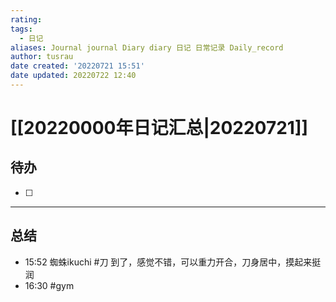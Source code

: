 ```yaml
---
rating:
tags:
  - 日记
aliases: Journal journal Diary diary 日记 日常记录 Daily_record
author: tusrau
date created: '20220721 15:51'
date updated: 20220722 12:40
---
```


# [[20220000年日记汇总|20220721]]

## 待办

- [ ]

---

## 总结

- 15:52 蜘蛛ikuchi #刀 到了，感觉不错，可以重力开合，刀身居中，摸起来挺润
- 16:30 #gym
